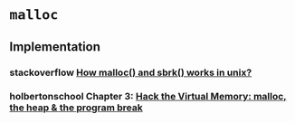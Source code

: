 # `malloc`

## Implementation

### stackoverflow [How malloc() and sbrk() works in unix?](https://stackoverflow.com/questions/19676688/how-malloc-and-sbrk-works-in-unix)



### holbertonschool Chapter 3: [Hack the Virtual Memory: malloc, the heap & the program break](https://blog.holbertonschool.com/hack-the-virtual-memory-malloc-the-heap-the-program-break/)